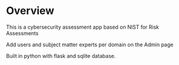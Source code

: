# Overview

This is a cybersecurity assessment app based on NIST for Risk Assessments

Add users and subject matter experts per domain on the Admin page

Built in python with flask and sqlite database.
